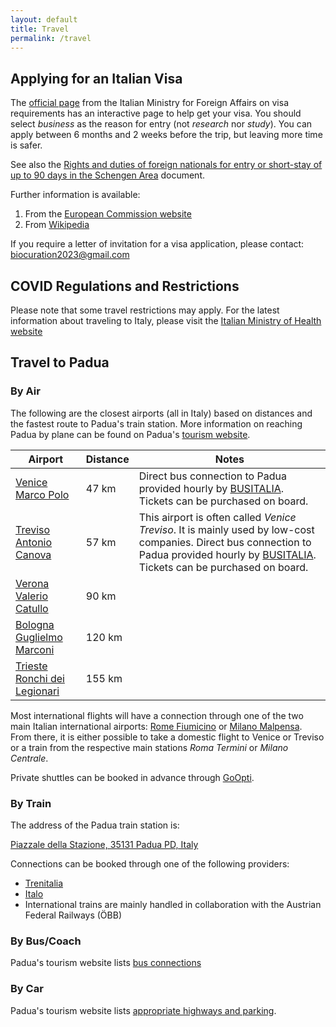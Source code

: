 ```yaml
---
layout: default
title: Travel
permalink: /travel
---
```


## Applying for an Italian Visa

The [official page](https://vistoperitalia.esteri.it/home/en) from the Italian
Ministry for Foreign Affairs on visa requirements has an interactive page to
help get your visa. You should select _business_ as the reason for entry (not
_research_ nor _study_). You can apply between 6 months and 2 weeks before the
trip, but leaving more time is safer.

See also the [Rights and duties of foreign nationals for entry or short-stay of
up to 90 days in the Schengen Area](https://vistoperitalia.esteri.it/obblighimotivisoggiorno/en/C/2_0_C)
document.

Further information is available:

1. From the [European Commission website](https://home-affairs.ec.europa.eu/system/files/2022-05/list%20of%20countries%20whose%20citizens%20must%20have%20a%20visa%20when%20crossing%20the%20external%20borders%20and%20those%20whose%20nationals%20are%20exempt%20from%20that%20requirement_en.pdf)
2. From [Wikipedia](https://en.wikipedia.org/wiki/Visa_policy_of_the_Schengen_Area)

If you require a letter of invitation for a visa application, please
contact: [biocuration2023@gmail.com](mailto:biocuration2023@gmail.com)

## COVID Regulations and Restrictions

Please note that some travel restrictions may apply. For the latest information
about traveling to Italy, please visit the
[Italian Ministry of Health website](https://www.salute.gov.it/portale/nuovocoronavirus/dettaglioContenutiNuovoCoronavirus.jsp?lingua=english&id=5412&area=nuovoCoronavirus&menu=vuoto)

## Travel to Padua

### By Air

The following are the closest airports (all in Italy) based on distances and
the fastest route to Padua's train station. More information on reaching Padua
by plane can be found on
Padua's [tourism website](https://www.turismopadova.it/en/how-to-reach-us/by-plane/).

| Airport                                                         | Distance | Notes                                                                                                                                                                                                                                              |
|-----------------------------------------------------------------|----------|----------------------------------------------------------------------------------------------------------------------------------------------------------------------------------------------------------------------------------------------------|
| [Venice Marco Polo](https://www.veneziaairport.it/en/)          | 47 km    | Direct bus connection to Padua provided hourly by [BUSITALIA](https://www.fsbusitalia.it/content/fsbusitalia/eng.html). Tickets can be purchased on board.                                                                                         |
| [Treviso Antonio Canova](https://www.trevisoairport.it/en/)     | 57 km    | This airport is often called _Venice Treviso_. It is mainly used by low-cost companies. Direct bus connection to Padua provided hourly by [BUSITALIA](https://www.fsbusitalia.it/content/fsbusitalia/eng.html). Tickets can be purchased on board. |
| [Verona Valerio Catullo](https://www.aeroportoverona.it/)       | 90 km    |                                                                                                                                                                                                                                                    |
| [Bologna Guglielmo Marconi](https://www.bologna-airport.it/en/) | 120 km   |                                                                                                                                                                                                                                                    |
| [Trieste Ronchi dei Legionari](https://triesteairport.it/en/)   | 155 km   |                                                                                                                                                                                                                                                    |

Most international flights will have a connection through one of the two main
Italian international airports: [Rome Fiumicino](https://www.adr.it/fiumicino)
or [Milano Malpensa](https://www.milanomalpensa-airport.com/it/). From there,
it is either possible to take a domestic flight to Venice or Treviso or
a train from the respective main stations _Roma Termini_ or _Milano Centrale_.

Private shuttles can be booked in advance through [GoOpti](https://www.goopti.com/en/).

### By Train

The address of the Padua train station is:

[Piazzale della Stazione, 35131 Padua PD, Italy](https://goo.gl/maps/pnoUvVprd5dTdBWi6)

Connections can be booked through one of the following providers:

- [Trenitalia](https://www.trenitalia.com/en.html)
- [Italo](https://www.italotreno.it/en)
- International trains are mainly handled in collaboration with the Austrian Federal Railways (ÖBB)

### By Bus/Coach

Padua's tourism website lists [bus connections](https://www.turismopadova.it/en/how-to-reach-us/bu-bus/)

### By Car

Padua's tourism website lists [appropriate highways and parking](https://www.turismopadova.it/en/how-to-reach-us/by-car-and-camper/).
